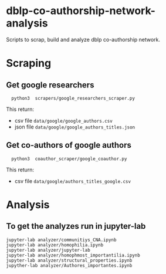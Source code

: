 # dblp-co-authorship-network-analysis
Scripts to scrap, build and analyze dblp co-authorship network.
  
# Scraping

## Get google researchers

```
  python3  scrapers/google_researchers_scraper.py
```
This return:
* csv file `data/google/google_authors.csv`
* json file `data/google/google_authors_titles.json`

## Get co-authors of google authors

```
  python3  coauthor_scraper/google_coauthor.py
```
This return:
* csv file `data/google/authors_titles_google.csv`

# Analysis

## To get the analyzes run in jupyter-lab

```
jupyter-lab analyzer/communitiys_CNA.ipynb
jupyter-lab analyzer/homophilia.ipynb
jupyter-lab analyzer/jupyter-lab 
jupyter-lab analyzer/homophmost_importantilia.ipynb
jupyter-lab analyzer/structural_properties.ipynb
jupyther-lab analyzer/Authores_importantes.ipynb
```


